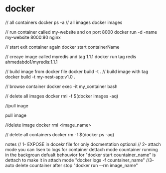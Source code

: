 # docker

// all containers 
docker ps -a
// all images 
docker images 

// run container called my-website and on port 8000 
docker run -d -name my-website 8000:80 nginx

// start exit container again
docker start containerName 

// creaye image called myredis and tag 1.1.1
docker run tag redis ahmedabdo1/myredis:1.1.1

// build image from docker file
docker build -t <image-name> .
// build image with tag
docker build -t my-nest-app:v1.0 .

// browse container 
docker exec -it my_container bash

// delete all images docker rmi -f $(docker images -aq)

//pull inage 

pull image 

//delete image 
docker rmi <image_name>

// delete all containers
docker rm -f $(docker ps -aq)
  
  notes 
 // 1- EXPOSE in docekr file for only docmentation optional
 // 2-  attach mode you can lisen to logs for container 
      dettach mode countainer running in the backgroun 
       defualt behouvior for "docker start countainer_name"  is dettach 
       to make it in attach mode  "docker logs -f countainer_name"
//3- auto delete countainer after stop 
    "docker run --rm image_name"
